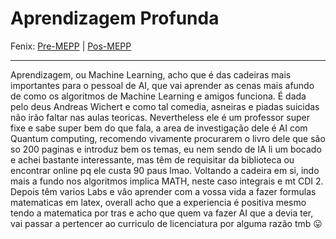# Aprendizagem Profunda

Fenix: [Pre-MEPP](https://fenix.tecnico.ulisboa.pt/cursos/meic-a/disciplina-curricular/1127428915200126) | [Pos-MEPP](https://fenix.tecnico.ulisboa.pt/cursos/meic-a/disciplina-curricular/564478961778799)

---

Aprendizagem, ou Machine Learning, acho que é das cadeiras mais importantes para o pessoal de AI, que vai aprender as cenas mais afundo de como os algoritmos de Machine Learning e amigos funciona. É dada pelo deus Andreas Wichert e como tal comedia, asneiras e piadas suicidas não irão faltar nas aulas teoricas. Nevertheless ele é um professor super fixe e sabe super bem do que fala, a area de investigação dele é AI com Quantum computing, recomendo vivamente procurarem o livro dele que são so 200 paginas e introduz bem os temas, eu nem sendo de IA li um bocado e achei bastante interessante, mas têm de requisitar da biblioteca ou encontrar online pq ele custa 90 paus lmao. Voltando a cadeira em si, indo mais a fundo nos algoritmos implica MATH, neste caso integrais e mt CDI 2. Depois têm varios Labs e vão aprender com a vossa vida a fazer formulas matematicas em latex, overall acho que a experiencia é positiva mesmo tendo a matematica por tras e acho que quem va fazer AI que a devia ter, vai passar a pertencer ao curriculo de licenciatura por alguma razão tmb :stuck_out_tongue:
